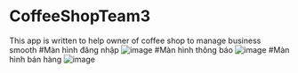 # CoffeeShopTeam3
This app is written to help owner of coffee shop to manage business smooth 
#Màn hình đăng nhập
![image](https://github.com/Nguyenxloc/CoffeeShopTeam3/assets/86769202/0eafca81-d197-4bdb-844f-8f4a3b8b1190)
#Màn hình thông báo
![image](https://github.com/Nguyenxloc/CoffeeShopTeam3/assets/86769202/f59a0725-0a68-46ca-bbd6-343640fcbf48)
#Màn hình bán hàng
![image](https://github.com/Nguyenxloc/CoffeeShopTeam3/assets/86769202/2589e4b9-fae9-42d5-8b58-450d3db4d283)

